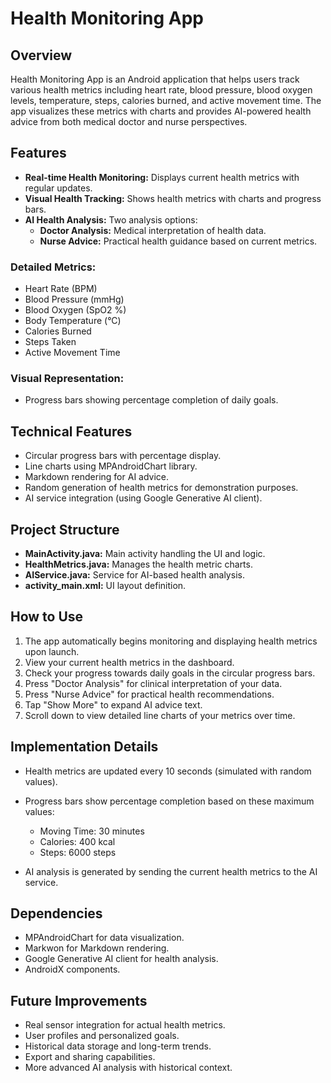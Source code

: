 # Health Monitoring App

## Overview
Health Monitoring App is an Android application that helps users track various health metrics including heart rate, blood pressure, blood oxygen levels, temperature, steps, calories burned, and active movement time. The app visualizes these metrics with charts and provides AI-powered health advice from both medical doctor and nurse perspectives.

## Features

- **Real-time Health Monitoring:** Displays current health metrics with regular updates.
- **Visual Health Tracking:** Shows health metrics with charts and progress bars.
- **AI Health Analysis:** Two analysis options:
  - **Doctor Analysis:** Medical interpretation of health data.
  - **Nurse Advice:** Practical health guidance based on current metrics.

### Detailed Metrics:
- Heart Rate (BPM)
- Blood Pressure (mmHg)
- Blood Oxygen (SpO2 %)
- Body Temperature (°C)
- Calories Burned
- Steps Taken
- Active Movement Time

### Visual Representation:
- Progress bars showing percentage completion of daily goals.

## Technical Features

- Circular progress bars with percentage display.
- Line charts using MPAndroidChart library.
- Markdown rendering for AI advice.
- Random generation of health metrics for demonstration purposes.
- AI service integration (using Google Generative AI client).

## Project Structure

- **MainActivity.java:** Main activity handling the UI and logic.
- **HealthMetrics.java:** Manages the health metric charts.
- **AIService.java:** Service for AI-based health analysis.
- **activity_main.xml:** UI layout definition.

## How to Use

1. The app automatically begins monitoring and displaying health metrics upon launch.
2. View your current health metrics in the dashboard.
3. Check your progress towards daily goals in the circular progress bars.
4. Press "Doctor Analysis" for clinical interpretation of your data.
5. Press "Nurse Advice" for practical health recommendations.
6. Tap "Show More" to expand AI advice text.
7. Scroll down to view detailed line charts of your metrics over time.

## Implementation Details

- Health metrics are updated every 10 seconds (simulated with random values).
- Progress bars show percentage completion based on these maximum values:
  - Moving Time: 30 minutes
  - Calories: 400 kcal
  - Steps: 6000 steps

- AI analysis is generated by sending the current health metrics to the AI service.

## Dependencies

- MPAndroidChart for data visualization.
- Markwon for Markdown rendering.
- Google Generative AI client for health analysis.
- AndroidX components.

## Future Improvements

- Real sensor integration for actual health metrics.
- User profiles and personalized goals.
- Historical data storage and long-term trends.
- Export and sharing capabilities.
- More advanced AI analysis with historical context.
